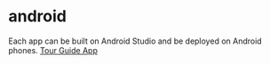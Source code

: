 # android
Each app can be built on Android Studio and be deployed on Android phones.
<a href="https://github.com/ytp327/android/tree/master/TourGuide">Tour Guide App</a>
